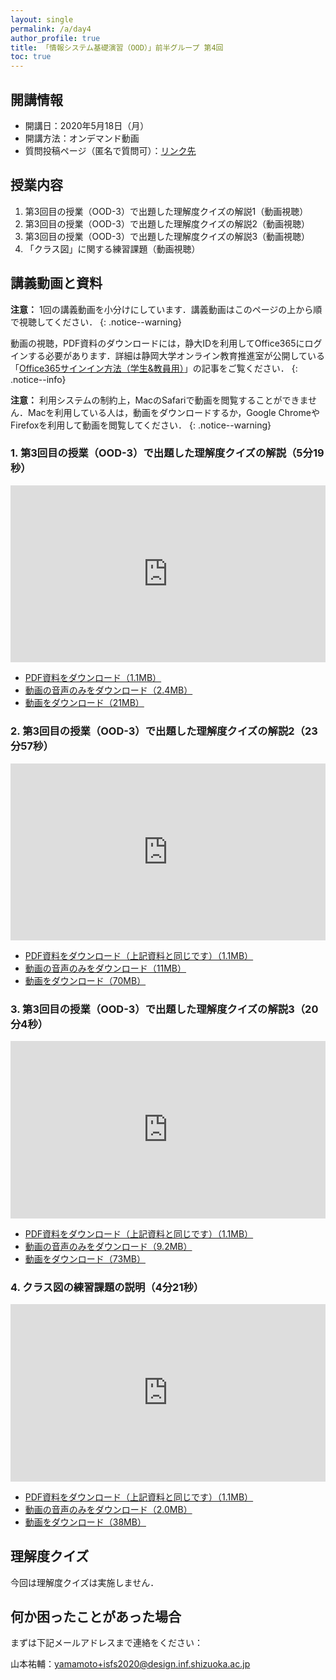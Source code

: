 ```yaml
---
layout: single
permalink: /a/day4
author_profile: true
title: 「情報システム基礎演習（OOD）」前半グループ 第4回
toc: true
---
```


## 開講情報

* 開講日：2020年5月18日（月）
* 開講方法：オンデマンド動画
* 質問投稿ページ（匿名で質問可）：[リンク先](https://app.sli.do/event/rgxpzr6y)


## 授業内容

1. 第3回目の授業（OOD-3）で出題した理解度クイズの解説1（動画視聴）
2. 第3回目の授業（OOD-3）で出題した理解度クイズの解説2（動画視聴）
3. 第3回目の授業（OOD-3）で出題した理解度クイズの解説3（動画視聴）
4. 「クラス図」に関する練習課題（動画視聴）


## 講義動画と資料
**注意：** 1回の講義動画を小分けにしています．講義動画はこのページの上から順で視聴してください．
{: .notice--warning}

動画の視聴，PDF資料のダウンロードには，静大IDを利用してOffice365にログインする必要があります．詳細は静岡大学オンライン教育推進室が公開している「[Office365サインイン方法（学生&教員用）](https://wwp.shizuoka.ac.jp/online-education/office365%e3%82%b5%e3%82%a4%e3%83%b3%e3%82%a4%e3%83%b3%ef%bc%86-ms-stream%e8%a6%96%e8%81%b4%e6%96%b9%e6%b3%95%ef%bc%88%e5%ad%a6%e7%94%9f%e6%95%99%e5%93%a1%e7%94%a8%ef%bc%89/)」の記事をご覧ください．
{: .notice--info}

**注意：** 利用システムの制約上，MacのSafariで動画を閲覧することができません．Macを利用している人は，動画をダウンロードするか，Google ChromeやFirefoxを利用して動画を閲覧してください．
{: .notice--warning}


### 1. 第3回目の授業（OOD-3）で出題した理解度クイズの解説（5分19秒）

<div style='max-width: 640px'><div style='position: relative; padding-bottom: 56.25%; height: 0; overflow: hidden;'><iframe width="640" height="360" src="https://web.microsoftstream.com/embed/video/b0f5c6c6-8746-4424-8002-238797773f8f?autoplay=false&amp;showinfo=false" allowfullscreen style="border:none; position: absolute; top: 0; left: 0; right: 0; bottom: 0; height: 100%; max-width: 100%;"></iframe></div></div>

* [PDF資料をダウンロード（1.1MB）](https://scii-my.sharepoint.com/:b:/g/personal/yusuke_yamamoto_cii_shizuoka_ac_jp/EXDGAWWm4B9AhKrsBCL4nEoBvDZhkqZN_CxX_cVlta9h7A?e=vAL3dN)
* [動画の音声のみをダウンロード（2.4MB）](https://scii-my.sharepoint.com/:u:/g/personal/yusuke_yamamoto_cii_shizuoka_ac_jp/EZ3xXqtSoddJoSC41A_MjjIBlintWhzL8supvY0Wd-54cA?e=S8PPQU)
* [動画をダウンロード（21MB）](https://scii-my.sharepoint.com/:v:/g/personal/yusuke_yamamoto_cii_shizuoka_ac_jp/EbULYsCOABtOg0Ng-GjWhpkBUTPUlGsL4Q8-NIiuvz_Xeg?e=un4D9K)


### 2. 第3回目の授業（OOD-3）で出題した理解度クイズの解説2（23分57秒）

<div style='max-width: 640px'><div style='position: relative; padding-bottom: 56.25%; height: 0; overflow: hidden;'><iframe width="640" height="360" src="https://web.microsoftstream.com/embed/video/344fa9fc-d798-4472-b977-663f9df0313c?autoplay=false&amp;showinfo=false" allowfullscreen style="border:none; position: absolute; top: 0; left: 0; right: 0; bottom: 0; height: 100%; max-width: 100%;"></iframe></div></div>

* [PDF資料をダウンロード（上記資料と同じです）（1.1MB）](https://scii-my.sharepoint.com/:b:/g/personal/yusuke_yamamoto_cii_shizuoka_ac_jp/EXDGAWWm4B9AhKrsBCL4nEoBvDZhkqZN_CxX_cVlta9h7A?e=vAL3dN)
* [動画の音声のみをダウンロード（11MB）](https://scii-my.sharepoint.com/:u:/g/personal/yusuke_yamamoto_cii_shizuoka_ac_jp/EYKh2vJ4-5BNnhl_eJHc_RIBG_PEDx8oxa2gGaid4_zuVQ?e=6smfyo)
* [動画をダウンロード（70MB）](https://scii-my.sharepoint.com/:v:/g/personal/yusuke_yamamoto_cii_shizuoka_ac_jp/EfZVlvZ2kqhLuF5QO90X3a8BnDOwh_Juyg1pRaxRsq0VXw?e=1TkSgB)



### 3. 第3回目の授業（OOD-3）で出題した理解度クイズの解説3（20分4秒）

<div style='max-width: 640px'><div style='position: relative; padding-bottom: 56.25%; height: 0; overflow: hidden;'><iframe width="640" height="360" src="https://web.microsoftstream.com/embed/video/be385447-d9cd-46f8-856c-1af5aefe918b?autoplay=false&amp;showinfo=false" allowfullscreen style="border:none; position: absolute; top: 0; left: 0; right: 0; bottom: 0; height: 100%; max-width: 100%;"></iframe></div></div>

* [PDF資料をダウンロード（上記資料と同じです）（1.1MB）](https://scii-my.sharepoint.com/:b:/g/personal/yusuke_yamamoto_cii_shizuoka_ac_jp/EXDGAWWm4B9AhKrsBCL4nEoBvDZhkqZN_CxX_cVlta9h7A?e=vAL3dN)
* [動画の音声のみをダウンロード（9.2MB）](https://scii-my.sharepoint.com/:u:/g/personal/yusuke_yamamoto_cii_shizuoka_ac_jp/EewFw5XdMvhCv57kJVUVqmwBXaXdVWiAlPzN_ngr6UWlsQ?e=s3nGRJ)
* [動画をダウンロード（73MB）](https://scii-my.sharepoint.com/:v:/g/personal/yusuke_yamamoto_cii_shizuoka_ac_jp/Ea36tt3dqZpEpdpW6JATcSIB5to3g4p63wLX_m0E4X9Ktw?e=2OjJri)


### 4. クラス図の練習課題の説明（4分21秒）

<div style='max-width: 640px'><div style='position: relative; padding-bottom: 56.25%; height: 0; overflow: hidden;'><iframe width="640" height="360" src="https://web.microsoftstream.com/embed/video/72916b6d-0345-4d7c-a556-daab09ee3d67?autoplay=false&amp;showinfo=false" allowfullscreen style="border:none; position: absolute; top: 0; left: 0; right: 0; bottom: 0; height: 100%; max-width: 100%;"></iframe></div></div>

* [PDF資料をダウンロード（上記資料と同じです）（1.1MB）](https://scii-my.sharepoint.com/:b:/g/personal/yusuke_yamamoto_cii_shizuoka_ac_jp/EXDGAWWm4B9AhKrsBCL4nEoBvDZhkqZN_CxX_cVlta9h7A?e=vAL3dN)
* [動画の音声のみをダウンロード（2.0MB）](https://scii-my.sharepoint.com/:u:/g/personal/yusuke_yamamoto_cii_shizuoka_ac_jp/EfEFSZT3DAdDttLAG-4HrmgBZHKOFkHRQn4RLqpNjwptjg?e=53baaI)
* [動画をダウンロード（38MB）](https://scii-my.sharepoint.com/:v:/g/personal/yusuke_yamamoto_cii_shizuoka_ac_jp/EWWHMIHoHDxLpvvTnSFpMzoBRqwbMzHjtZLhRvEFAgQGXw?e=V0BYTt)


## 理解度クイズ

今回は理解度クイズは実施しません．


## 何か困ったことがあった場合
まずは下記メールアドレスまで連絡をください：

山本祐輔：yamamoto+isfs2020@design.inf.shizuoka.ac.jp


